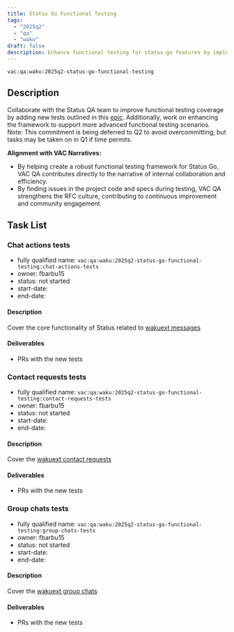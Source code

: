 ```yaml
---
title: Status Go Functional Testing
tags:
  - "2025q2"
  - "qa"
  - "waku"  
draft: false  
description: Enhance functional testing for status-go features by implementing tests focused on Waku functionality.
---
```


`vac:qa:waku:2025q2-status-go-functional-testing`

## Description
Collaborate with the Status QA team to improve functional testing coverage 
by adding new tests outlined in this [epic](https://github.com/status-im/status-go/issues/6064). 
Additionally, work on enhancing the framework to support more advanced functional testing scenarios.
Note: This commitment is being deferred to Q2 to avoid overcommitting, but tasks may be taken on in Q1 if time permits.

**Alignment with VAC Narratives:**
* By helping create a robust functional testing framework for Status Go,
  VAC QA contributes directly to the narrative of internal collaboration and efficiency.
* By finding issues in the project code and specs during testing,
  VAC QA strengthens the RFC culture, contributing to continuous improvement and community engagement.

## Task List


### Chat actions tests

* fully qualified name: `vac:qa:waku:2025q2-status-go-functional-testing:chat-actions-tests`
* owner: fbarbu15
* status: not started
* start-date: 
* end-date: 

#### Description
Cover the core functionality of Status related to [wakuext messages](https://github.com/status-im/status-go/issues/6072)

#### Deliverables
* PRs with the new tests


### Contact requests tests

* fully qualified name: `vac:qa:waku:2025q2-status-go-functional-testing:contact-requests-tests`
* owner: fbarbu15
* status: not started
* start-date: 
* end-date: 

#### Description
Cover the [wakuext contact requests](https://github.com/status-im/status-go/issues/6085)

#### Deliverables
* PRs with the new tests


### Group chats tests

* fully qualified name: `vac:qa:waku:2025q2-status-go-functional-testing:group-chats-tests`
* owner: fbarbu15
* status: not started
* start-date: 
* end-date: 

#### Description
Cover the [wakuext group chats](https://github.com/status-im/status-go/issues/6071)

#### Deliverables
* PRs with the new tests
